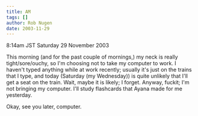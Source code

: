 ```yaml
---
title: AM
tags: []
author: Rob Nugen
date: 2003-11-29
---
```


<p class=date>8:14am JST Saturday 29 November 2003</p>

<p>This morning (and for the past couple of mornings,) my neck is
  really tight/sore/ouchy, so I'm choosing not to take my computer to
  work.  I haven't typed anything while at work recently; usually it's
  just on the trains that I type, and today (Saturday (my Wednesday))
  is quite unlikely that I'll get a seat on the train.  Wait, maybe it
  is likely; I forget. Anyway, fuckit; I'm not bringing my computer.
  I'll study flashcards that Ayana made for me yesterday.</p>

<p>Okay, see you later, computer.</p>
